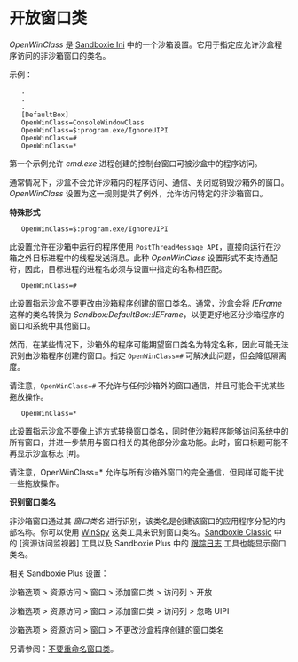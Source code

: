 # 开放窗口类

_OpenWinClass_ 是 [Sandboxie Ini](SandboxieIni.md) 中的一个沙箱设置。它用于指定应允许沙盒程序访问的非沙箱窗口的类名。

示例：
```
   .
   .
   .
   [DefaultBox]
   OpenWinClass=ConsoleWindowClass
   OpenWinClass=$:program.exe/IgnoreUIPI
   OpenWinClass=#
   OpenWinClass=*
```

第一个示例允许 _cmd.exe_ 进程创建的控制台窗口可被沙盒中的程序访问。

通常情况下，沙盒不会允许沙箱内的程序访问、通信、关闭或销毁沙箱外的窗口。_OpenWinClass_ 设置为这一规则提供了例外，允许访问特定的非沙箱窗口。

**特殊形式**
```
   OpenWinClass=$:program.exe/IgnoreUIPI
```

此设置允许在沙箱中运行的程序使用 `PostThreadMessage API`，直接向运行在沙箱之外目标进程中的线程发送消息。此种 _OpenWinClass_ 设置形式不支持通配符，因此，目标进程的进程名必须与设置中指定的名称相匹配。
```
   OpenWinClass=#
```

此设置指示沙盒不要更改由沙箱程序创建的窗口类名。通常，沙盒会将 _IEFrame_ 这样的类名转换为 _Sandbox:DefaultBox::IEFrame_，以便更好地区分沙箱程序的窗口和系统中其他窗口。

然而，在某些情况下，沙箱外的程序可能期望窗口类名为特定名称，因此可能无法识别由沙箱程序创建的窗口。指定 `OpenWinClass=#` 可解决此问题，但会降低隔离度。

请注意，`OpenWinClass=#` 不允许与任何沙箱外的窗口通信，并且可能会干扰某些拖放操作。
```
   OpenWinClass=*
```

此设置指示沙盒不要像上述方式转换窗口类名，同时使沙箱程序能够访问系统中的所有窗口，并进一步禁用与窗口相关的其他部分沙盒功能。此时，窗口标题可能不再显示沙盒标志 [#]。

请注意，OpenWinClass=* 允许与所有沙箱外窗口的完全通信，但同样可能干扰一些拖放操作。

**识别窗口类名**

非沙箱窗口通过其 _窗口类名_ 进行识别，该类名是创建该窗口的应用程序分配的内部名称。你可以使用 [WinSpy](https://www.catch22.net/software/winspy) 这类工具来识别窗口类名。[Sandboxie Classic](ResourceAccessMonitor.md) 中的 [资源访问监视器] 工具以及 Sandboxie Plus 中的 [跟踪日志](../PlusContent/TraceLog.md) 工具也能显示窗口类名。

相关 Sandboxie Plus 设置：

沙箱选项 > 资源访问 > 窗口 > 添加窗口类 > 访问列 > 开放

沙箱选项 > 资源访问 > 窗口 > 添加窗口类 > 访问列 > 忽略 UIPI

沙箱选项 > 资源访问 > 窗口 > 不更改沙盒程序创建的窗口类名

另请参阅：[不要重命名窗口类](NoRenameWinClass.md)。